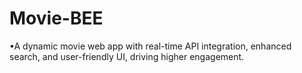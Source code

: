 # Movie-BEE
•A dynamic movie web app with real-time API integration, enhanced search, and user-friendly UI, driving higher engagement.

